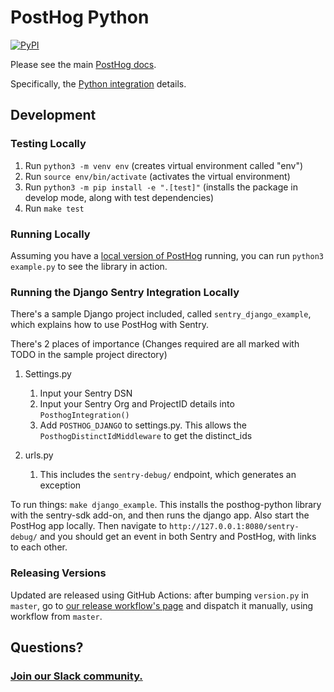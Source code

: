 # PostHog Python

[![PyPI](https://img.shields.io/pypi/v/posthog)](https://pypi.org/project/posthog/)

Please see the main [PostHog docs](https://posthog.com/docs).

Specifically, the [Python integration](https://posthog.com/docs/integrations/python-integration) details.

## Development

### Testing Locally

1. Run `python3 -m venv env` (creates virtual environment called "env")
2. Run `source env/bin/activate` (activates the virtual environment)
3. Run `python3 -m pip install -e ".[test]"` (installs the package in develop mode, along with test dependencies)
4. Run `make test`

### Running Locally

Assuming you have a [local version of PostHog](https://posthog.com/docs/developing-locally) running, you can run `python3 example.py` to see the library in action.

### Running the Django Sentry Integration Locally

There's a sample Django project included, called `sentry_django_example`, which explains how to use PostHog with Sentry.

There's 2 places of importance (Changes required are all marked with TODO in the sample project directory)

1. Settings.py
    1. Input your Sentry DSN
    2. Input your Sentry Org and ProjectID details into `PosthogIntegration()`
    3. Add `POSTHOG_DJANGO` to settings.py. This allows the `PosthogDistinctIdMiddleware` to get the distinct_ids

2. urls.py
    1. This includes the `sentry-debug/` endpoint, which generates an exception

To run things: `make django_example`. This installs the posthog-python library with the sentry-sdk add-on, and then runs the django app.
Also start the PostHog app locally.
Then navigate to `http://127.0.0.1:8080/sentry-debug/` and you should get an event in both Sentry and PostHog, with links to each other.

### Releasing Versions

Updated are released using GitHub Actions: after bumping `version.py` in `master`, go to [our release workflow's page](https://github.com/PostHog/http-mmdb/actions/workflows/release.yml) and dispatch it manually, using workflow from `master`.

## Questions?

### [Join our Slack community.](https://join.slack.com/t/posthogusers/shared_invite/enQtOTY0MzU5NjAwMDY3LTc2MWQ0OTZlNjhkODk3ZDI3NDVjMDE1YjgxY2I4ZjI4MzJhZmVmNjJkN2NmMGJmMzc2N2U3Yjc3ZjI5NGFlZDQ)
